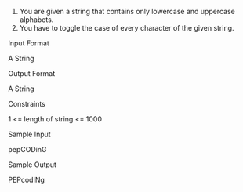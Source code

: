1. You are given a string that contains only lowercase and uppercase alphabets.
2. You have to toggle the case of every character of the given string.

Input Format

A String

Output Format

A String

Constraints

1 <= length of string <= 1000

Sample Input

pepCODinG

Sample Output

PEPcodINg